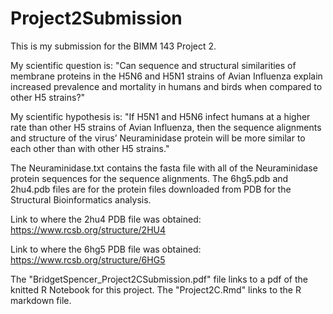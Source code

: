 # Project2Submission
This is my submission for the BIMM 143 Project 2. 

My scientific question is: 
"Can sequence and structural similarities of membrane proteins in the H5N6 and H5N1 strains of Avian Influenza explain increased prevalence and mortality in humans and birds when compared to other H5 strains?"

My scientific hypothesis is:
"If H5N1 and H5N6 infect humans at a higher rate than other H5 strains of Avian Influenza, then the sequence alignments and structure of the virus’ Neuraminidase protein will be more similar to each other than with other H5 strains."


The Neuraminidase.txt contains the fasta file with all of the Neuraminidase protein sequences for the sequence alignments. The 6hg5.pdb and 2hu4.pdb files are for the protein files downloaded from PDB for the Structural Bioinformatics analysis. 

Link to where the 2hu4 PDB file was obtained: https://www.rcsb.org/structure/2HU4 

Link to where the 6hg5 PDB file was obtained: https://www.rcsb.org/structure/6HG5 

The "BridgetSpencer_Project2CSubmission.pdf" file links to a pdf of the knitted R Notebook for this project. The "Project2C.Rmd" links to the R markdown file. 
